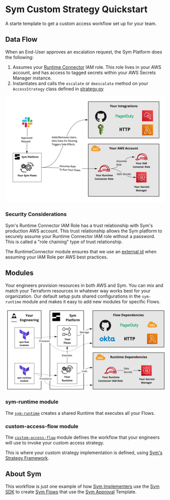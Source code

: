 # Sym Custom Strategy Quickstart

A starte template to get a custom access workflow set up for your team.

## Data Flow

When an End-User approves an escalation request, the Sym Platform does the following:

1. Assumes your [Runtime Connector](https://docs.symops.com/docs/runtime-connector) IAM role. This role lives in your AWS account, and has access to tagged secrets within your AWS Secrets Manager instance.
2. Instantiates and calls the `escalate` or `deescalate` method on your `AccessStrategy` class defined in [strategy.py](modules/custom-access-flow/strategy.py)

![Data Flow](docs/SymDataFlow.jpg)

### Security Considerations

Sym's Runtime Connector IAM Role has a trust relationship with Sym's production AWS account. This trust relationship allows the Sym platform to securely assume your Runtime Connector IAM role without a password. This is called a "role chaining" type of trust relationship.

The RuntimeConnector module ensures that we use an [external id](https://docs.aws.amazon.com/IAM/latest/UserGuide/id_roles_create_for-user_externalid.html) when assuming your IAM Role per AWS best practices.

## Modules

Your engineers provision resources in both AWS and Sym. You can mix and match your Terraform resources in whatever way works best for your organization. Our default setup puts shared configurations in the `sym-runtime` module and makes it easy to add new modules for specific Flows.

![Provisioning Flow](docs/SymProvisioningFlow.jpg)

### sym-runtime module

The [`sym-runtime`](modules/sym-runtime) creates a shared Runtime that executes all your Flows.

### custom-access-flow module

The [`custom-access-flow`](modules/custom-access-flow) module defines the workflow that your engineers will use to invoke your custom access strategy.

This is where your custom strategy implementation is defined, using [Sym's Strategy Framework](https://sdk.docs.symops.com/doc/sym.sdk.strategies.html#module-sym.sdk.strategies).

## About Sym

This workflow is just one example of how [Sym Implementers](https://docs.symops.com/docs/deploy-sym-platform) use the [Sym SDK](https://docs.symops.com/docs) to create [Sym Flows](https://docs.symops.com/docs/flows) that use the [Sym Approval](https://docs.symops.com/docs/sym-approval) Template.
